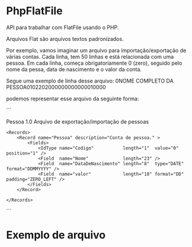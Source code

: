 # PhpFlatFile
API para trabalhar com FlatFile usando o PHP.

Arquivos Flat são arquivos textos padronizados. 

Por exemplo, vamos imaginar um arquivo para importação/exportação de várias contas. Cada linha, tem 50 linhas e está relacionada com uma pessoa. Em cada linha, começa obrigatoriamente 0 (zero), seguido pelo nome da pessa, data de nascimento e o valor da conta.

Segue uma exemplo de linha desse arquivo:
0NOME COMPLETO DA PESSOA0102202000000000000010000

podemos representar esse arquivo da seguinte forma:

´´´
<?xml version="1.0" encoding="UTF-8" standalone="yes"?>
<FlatFile>
    <layout>
        <name>Pessoa</name>
        <version>1.0</version>
        <description>Arquivo de exportação/importação de pessoas</description>
    </layout>
    
    <Records>
        <Record name="Pessoa" description="Conta de pessoa." >
            <Fields>
                <IdType name="Codigo"           length="1"  value="0" position="1" />
                <Field  name="Nome"             length="23" />
                <Field  name="DataDeNascimento" length="8"  type="DATE" format="DDMMYYYY" />
                <Field  name="valor"            length="18" format="DD" padding="ZERO_LEFT" />
            </Fields>
        </Record>

    </Records>
</FlatFile>
´´´

# Exemplo de arquivo
